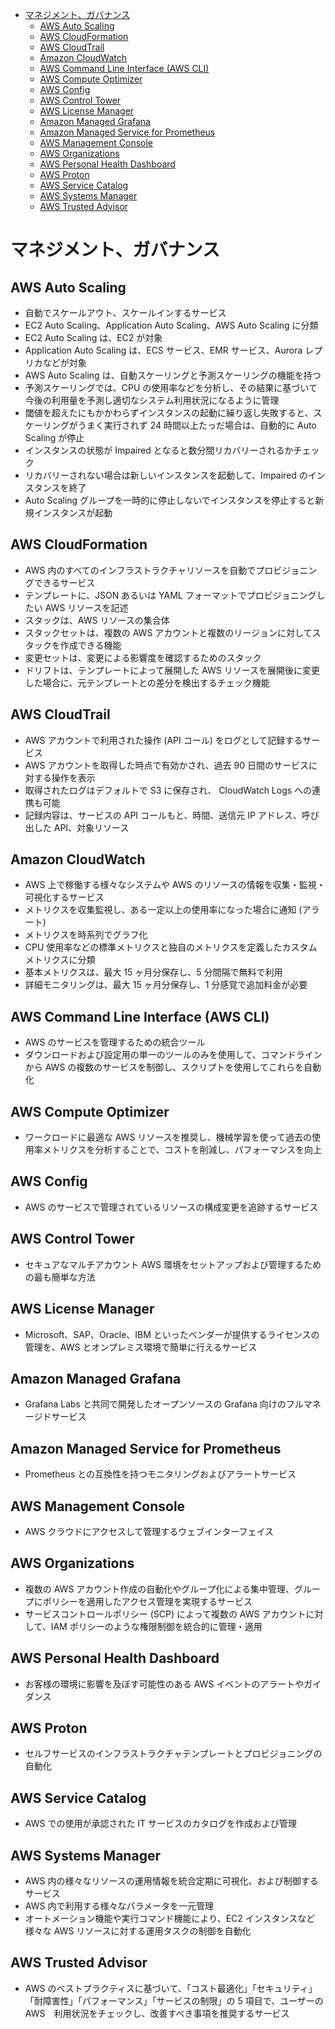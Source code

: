 - [マネジメント、ガバナンス](#マネジメントガバナンス)
  - [AWS Auto Scaling](#aws-auto-scaling)
  - [AWS CloudFormation](#aws-cloudformation)
  - [AWS CloudTrail](#aws-cloudtrail)
  - [Amazon CloudWatch](#amazon-cloudwatch)
  - [AWS Command Line Interface (AWS CLI)](#aws-command-line-interface-aws-cli)
  - [AWS Compute Optimizer](#aws-compute-optimizer)
  - [AWS Config](#aws-config)
  - [AWS Control Tower](#aws-control-tower)
  - [AWS License Manager](#aws-license-manager)
  - [Amazon Managed Grafana](#amazon-managed-grafana)
  - [Amazon Managed Service for Prometheus](#amazon-managed-service-for-prometheus)
  - [AWS Management Console](#aws-management-console)
  - [AWS Organizations](#aws-organizations)
  - [AWS Personal Health Dashboard](#aws-personal-health-dashboard)
  - [AWS Proton](#aws-proton)
  - [AWS Service Catalog](#aws-service-catalog)
  - [AWS Systems Manager](#aws-systems-manager)
  - [AWS Trusted Advisor](#aws-trusted-advisor)

# マネジメント、ガバナンス

## AWS Auto Scaling
* 自動でスケールアウト、スケールインするサービス
* EC2 Auto Scaling、Application Auto Scaling、AWS Auto Scaling に分類
* EC2 Auto Scaling は、EC2 が対象
* Application Auto Scaling は、ECS サービス、EMR サービス、Aurora レプリカなどが対象
* AWS Auto Scaling は、自動スケーリングと予測スケーリングの機能を持つ
* 予測スケーリングでは、CPU の使用率などを分析し、その結果に基づいて今後の利用量を予測し適切なシステム利用状況になるように管理
* 閾値を超えたにもかかわらずインスタンスの起動に繰り返し失敗すると、スケーリングがうまく実行されず 24 時間以上たっだ場合は、自動的に Auto Scaling が停止
* インスタンスの状態が Impaired となると数分間リカバリーされるかチェック
* リカバリーされない場合は新しいインスタンスを起動して、Impaired のインスタンスを終了
* Auto Scaling グループを一時的に停止しないでインスタンスを停止すると新規インスタンスが起動

## AWS CloudFormation
* AWS 内のすべてのインフラストラクチャリソースを自動でプロビジョニングできるサービス
* テンプレートに、JSON あるいは YAML フォーマットでプロビジョニングしたい AWS リソースを記述
* スタックは、AWS リソースの集合体
* スタックセットは、複数の AWS アカウントと複数のリージョンに対してスタックを作成できる機能
* 変更セットは、変更による影響度を確認するためのスタック
* ドリフトは、テンプレートによって展開した AWS リソースを展開後に変更した場合に、元テンプレートとの差分を検出するチェック機能

## AWS CloudTrail
* AWS アカウントで利用された操作 (API コール) をログとして記録するサービス
* AWS アカウントを取得した時点で有効かされ、過去 90 日間のサービスに対する操作を表示
* 取得されたログはデフォルトで S3 に保存され、 CloudWatch Logs への連携も可能
* 記録内容は、サービスの API コールもと、時間、送信元 IP アドレス、呼び出した API、対象リソース

## Amazon CloudWatch
* AWS 上で稼働する様々なシステムや AWS のリソースの情報を収集・監視・可視化するサービス
* メトリクスを収集監視し、ある一定以上の使用率になった場合に通知 (アラート)
* メトリクスを時系列でグラフ化
* CPU 使用率などの標準メトリクスと独自のメトリクスを定義したカスタムメトリクスに分類
* 基本メトリクスは、最大 15 ヶ月分保存し、5 分間隔で無料で利用
* 詳細モニタリングは、最大 15 ヶ月分保存し、1 分感覚で追加料金が必要

## AWS Command Line Interface (AWS CLI)
* AWS のサービスを管理するための統合ツール
* ダウンロードおよび設定用の単一のツールのみを使用して、コマンドラインから AWS の複数のサービスを制御し、スクリプトを使用してこれらを自動化

## AWS Compute Optimizer
* ワークロードに最適な AWS リソースを推奨し、機械学習を使って過去の使用率メトリクスを分析することで、コストを削減し、パフォーマンスを向上

## AWS Config
* AWS のサービスで管理されているリソースの構成変更を追跡するサービス

## AWS Control Tower
* セキュアなマルチアカウント AWS 環境をセットアップおよび管理するための最も簡単な方法

## AWS License Manager
* Microsoft、SAP、Oracle、IBM といったベンダーが提供するライセンスの管理を、AWS とオンプレミス環境で簡単に行えるサービス

## Amazon Managed Grafana
* Grafana Labs と共同で開発したオープンソースの Grafana 向けのフルマネージドサービス

## Amazon Managed Service for Prometheus
* Prometheus との互換性を持つモニタリングおよびアラートサービス

## AWS Management Console
* AWS クラウドにアクセスして管理するウェブインターフェイス

## AWS Organizations
* 複数の AWS アカウント作成の自動化やグループ化による集中管理、グループにポリシーを適用したアクセス管理を実現するサービス
* サービスコントロールポリシー (SCP) によって複数の AWS アカウントに対して、IAM ポリシーのような権限制御を統合的に管理・適用

## AWS Personal Health Dashboard
* お客様の環境に影響を及ぼす可能性のある AWS イベントのアラートやガイダンス

## AWS Proton
* セルフサービスのインフラストラクチャテンプレートとプロビジョニングの自動化

## AWS Service Catalog
* AWS での使用が承認された IT サービスのカタログを作成および管理

## AWS Systems Manager
* AWS 内の様々なリソースの運用情報を統合定期に可視化、および制御するサービス
* AWS 内で利用する様々なパラメータを一元管理
* オートメーション機能や実行コマンド機能により、EC2 インスタンスなど様々な AWS リソースに対する運用タスクの制御を自動化

## AWS Trusted Advisor
* AWS のベストプラクティスに基づいて、「コスト最適化」「セキュリティ」「耐障害性」「パフォーマンス」「サービスの制限」の 5 項目で、ユーザーの AWS　利用状況をチェックし、改善すべき事項を推奨するサービス

